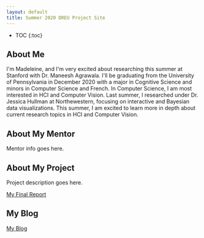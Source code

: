 ```yaml
---
layout: default
title: Summer 2020 DREU Project Site
---
```


* TOC
{:toc}

## About Me

I'm Madeleine, and I'm very excited about researching this summer at Stanford with Dr. Maneesh Agrawala. I'll be graduating from the University of Pennsylvania in December 2020 with a major in Cognitive Science and minors in Computer Science and French. In Computer Science, I am most interested in HCI and Computer Vision. Last summer, I researched under Dr. Jessica Hullman at Northewestern, focusing on interactive and Bayesian data visualizations. This summer, I am excited to learn more in depth about current research topics in HCI  and Computer Vision.

## About My Mentor

Mentor info goes here.

## About My Project

Project description goes here.

[My Final Report](files/finalreport.pdf)

## My Blog

[My Blog](blog.html)
